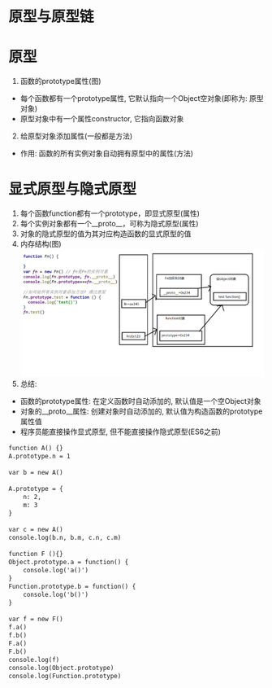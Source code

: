 # 原型与原型链

# 原型
1. 函数的prototype属性(图)
  * 每个函数都有一个prototype属性, 它默认指向一个Object空对象(即称为: 原型对象)
  * 原型对象中有一个属性constructor, 它指向函数对象
2. 给原型对象添加属性(一般都是方法)
  * 作用: 函数的所有实例对象自动拥有原型中的属性(方法)
#  显式原型与隐式原型
1. 每个函数function都有一个prototype，即显式原型(属性)
2. 每个实例对象都有一个__proto__，可称为隐式原型(属性)
3. 对象的隐式原型的值为其对应构造函数的显式原型的值
4. 内存结构(图)
   ![avatar](imgs/显式原型与隐式原型.png)
5. 总结:
  * 函数的prototype属性: 在定义函数时自动添加的, 默认值是一个空Object对象
  * 对象的__proto__属性: 创建对象时自动添加的, 默认值为构造函数的prototype属性值
  * 程序员能直接操作显式原型, 但不能直接操作隐式原型(ES6之前)
```
function A() {}
A.prototype.n = 1

var b = new A()

A.prototype = {
    n: 2,
    m: 3
}

var c = new A()
console.log(b.n, b.m, c.n, c.m)

function F (){}
Object.prototype.a = function() {
    console.log('a()')
}
Function.prototype.b = function() {
    console.log('b()')
}

var f = new F()
f.a()
f.b()
F.a()
F.b()
console.log(f)
console.log(Object.prototype)
console.log(Function.prototype)
```